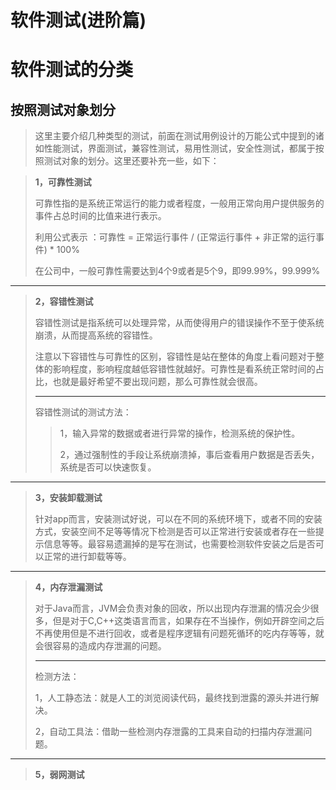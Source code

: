 #  软件测试(进阶篇)

#  软件测试的分类

##  按照测试对象划分

> 这里主要介绍几种类型的测试，前面在测试用例设计的万能公式中提到的诸如性能测试，界面测试，兼容性测试，易用性测试，安全性测试，都属于按照测试对象的划分。这里还要补充一些，如下：

> **1，可靠性测试**
>
> 可靠性指的是系统正常运行的能力或者程度，一般用正常向用户提供服务的事件占总时间的比值来进行表示。
>
> 利用公式表示 ：可靠性 = 正常运行事件 / (正常运行事件 + 非正常的运行事件) * 100%
>
> 在公司中，一般可靠性需要达到4个9或者是5个9，即99.99%，99.999%

****

> **2，容错性测试**
>
> 容错性测试是指系统可以处理异常，从而使得用户的错误操作不至于使系统崩溃，从而提高系统的容错性。
>
> 注意以下容错性与可靠性的区别，容错性是站在整体的角度上看问题对于整体的影响程度，影响程度越低容错性就越好。可靠性是看系统正常时间的占比，也就是最好希望不要出现问题，那么可靠性就会很高。
>
> ****
>
> 容错性测试的测试方法：
>
> > 1，输入异常的数据或者进行异常的操作，检测系统的保护性。
> >
> > 2，通过强制性的手段让系统崩溃掉，事后查看用户数据是否丢失，系统是否可以快速恢复。

***

> **3，安装卸载测试**
>
> 针对app而言，安装测试好说，可以在不同的系统环境下，或者不同的安装方式，安装空间不足等等情况下检测是否可以正常进行安装或者存在一些提示信息等等。最容易遗漏掉的是写在测试，也需要检测软件安装之后是否可以正常的进行卸载等等。

***

> **4，内存泄漏测试**
>
> 对于Java而言，JVM会负责对象的回收，所以出现内存泄漏的情况会少很多，但是对于C,C++这类语言而言，如果存在不当操作，例如开辟空间之后不再使用但是不进行回收，或者是程序逻辑有问题死循环的吃内存等等，就会很容易的造成内存泄漏的问题。
>
> ***
>
> 检测方法：
>
> 1，人工静态法：就是人工的浏览阅读代码，最终找到泄露的源头并进行解决。
>
> 2，自动工具法：借助一些检测内存泄露的工具来自动的扫描内存泄漏问题。

***

> **5，弱网测试**
>
> 
